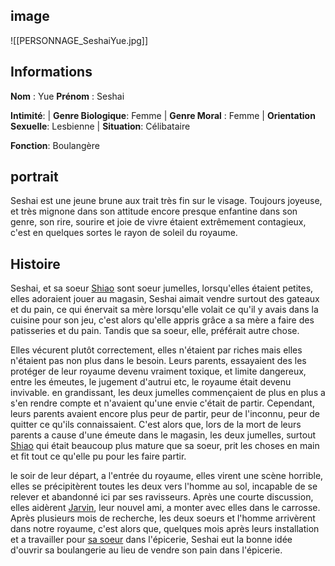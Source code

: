 ## image
![[PERSONNAGE_SeshaiYue.jpg]]

## Informations
**Nom** : Yue 
**Prénom** : Seshai 

**Intimité**:
| **Genre Biologique**: Femme
| **Genre Moral** : Femme
| **Orientation Sexuelle**: Lesbienne
| **Situation**: Célibataire

**Fonction**: Boulangère

## portrait
Seshai est une jeune brune aux trait très fin sur le visage. Toujours joyeuse, et très mignone dans son attitude encore presque enfantine dans son genre, son rire, sourire et joie de vivre étaient extrêmement contagieux, c'est en quelques sortes le rayon de soleil du royaume. 

## Histoire
Seshai, et sa soeur [Shiao](Shiao%20Yue.md) sont soeur jumelles, lorsqu'elles étaient petites, elles adoraient jouer au magasin, Seshai aimait vendre surtout des gateaux et du pain, ce qui énervait sa mère lorsqu'elle volait ce qu'il y avais dans la cuisine pour son jeu, c'est alors qu'elle appris grâce a sa mère a faire des patisseries et du pain. Tandis que sa soeur, elle, préférait autre chose.

Elles vécurent plutôt correctement, elles n'étaient par riches mais elles n'étaient pas non plus dans le besoin. Leurs parents, essayaient des les protéger de leur royaume devenu vraiment toxique, et limite dangereux, entre les émeutes, le jugement d'autrui etc, le royaume était devenu invivable. en grandissant, les deux jumelles commençaient de plus en plus a s'en rendre compte et n'avaient qu'une envie c'était de partir. Cependant, leurs parents avaient encore plus peur de partir, peur de l'inconnu, peur de quitter ce qu'ils connaissaient. C'est alors que, lors de la mort de leurs parents a cause d'une émeute dans le magasin, les deux jumelles, surtout [Shiao](Shiao%20Yue.md) qui était beaucoup plus mature que sa soeur, prit les choses en main et fit tout ce qu'elle pu pour les faire partir.

le soir de leur départ, a l'entrée du royaume, elles virent une scène horrible, elles se précipitèrent toutes les deux vers l'homme au sol, incapable de se relever et abandonné ici par ses ravisseurs. Après une courte discussion, elles aidèrent [Jarvin](Jarvin%20Wells.md), leur nouvel ami, a monter avec elles dans le carrosse. Après plusieurs mois de recherche, les deux soeurs et l'homme arrivèrent dans notre royaume, c'est alors que, quelques mois après leurs installation et a travailler pour [sa soeur](Shiao%20Yue.md) dans l'épicerie, Seshai eut la bonne idée d'ouvrir sa boulangerie au lieu de vendre son pain dans l'épicerie.